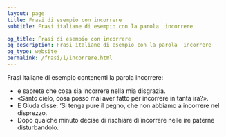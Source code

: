 ```yaml
---
layout: page
title: Frasi di esempio con incorrere 
subtitle: Frasi italiane di esempio con la parola  incorrere

og_title: Frasi di esempio con incorrere 
og_description: Frasi italiane di esempio con la parola  incorrere
og_type: website
permalink: /frasi/i/incorrere.html
---
```


Frasi italiane di esempio contenenti la parola incorrere:


- e saprete che cosa sia incorrere nella mia disgrazia.
- «Santo cielo, cosa posso mai aver fatto per incorrere in tanta ira?».
- E Giuda disse: ‘Si tenga pure il pegno, che non abbiamo a incorrere nel disprezzo.
- Dopo qualche minuto decise di rischiare di incorrere nelle ire paterne disturbandolo.
